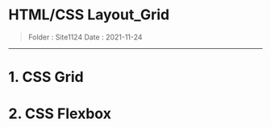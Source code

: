 # HTML/CSS Layout_Grid
> Folder : Site1124
> Date : 2021-11-24
---  
# 1. CSS Grid
# 2. CSS Flexbox
